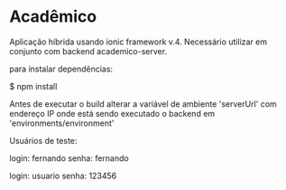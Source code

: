 # Acadêmico

Aplicação híbrida usando ionic framework v.4. Necessário utilizar em conjunto com backend academico-server.

para instalar dependências:

$ npm install

Antes de executar o build alterar a variável de ambiente 'serverUrl' com endereço IP onde está sendo executado o backend em 'environments/environment'

Usuários de teste:

login: fernando  senha: fernando

login: usuario  senha: 123456
